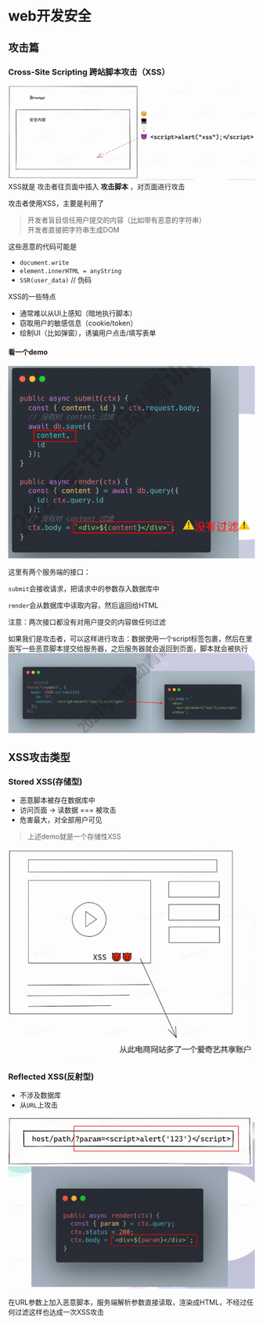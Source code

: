 # web开发安全

## 攻击篇 

###  Cross-Site Scripting 跨站脚本攻击（XSS）
![avatar](../../img/1.png)
XSS就是 攻击者往页面中插入 **攻击脚本** ，对页面进行攻击

攻击者使用XSS，主要是利用了

>开发者盲目信任用户提交的内容（比如带有恶意的字符串）    
>开发者直接把字符串生成DOM

这些恶意的代码可能是
- `document.write`
- `element.innerHTML = anyString`
- `SSR(user_data)` // 伪码

XSS的一些特点

- 通常难以从UI上感知（暗地执行脚本）
- 窃取用户的敏感信息（cookie/token）
- 绘制UI（比如弹窗），诱骗用户点击/填写表单

#### 看一个demo

![avatar](../../img/2.png)

这里有两个服务端的接口：

`submit`会接收请求，把请求中的参数存入数据库中

`render`会从数据库中读取内容，然后返回给HTML

注意：两次接口都没有对用户提交的内容做任何过滤

如果我们是攻击者，可以这样进行攻击：数据使用一个script标签包裹，然后在里面写一些恶意脚本提交给服务器，之后服务器就会返回到页面，脚本就会被执行
![avatar](../../img/3.jpg)
 
## XSS攻击类型
### Stored XSS(存储型)

- 恶意脚本被存在数据库中
- 访问页面 -> 读数据 === 被攻击
- 危害最大，对全部用户可见

> 上述demo就是一个存储性XSS

![avatar](../../img/4.png)

### Reflected XSS(反射型)

- 不涉及数据库
- 从`URL`上攻击
  
![avatar](../../img/5.png)

在URL参数上加入恶意脚本，服务端解析参数直接读取，渲染成HTML，不经过任何过滤这样也达成一次XSS攻击
